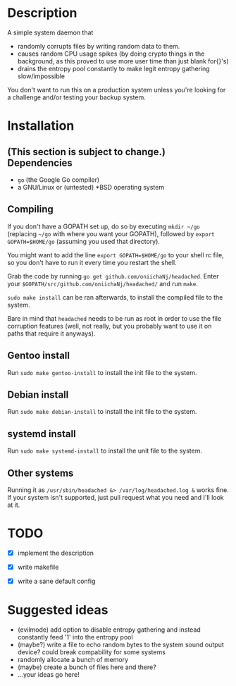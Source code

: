 Description
===========
A simple system daemon that
* randomly corrupts files by writing random data to them.
* causes random CPU usage spikes (by doing crypto things in the background, as this proved to use more user time than just blank for{}'s)
* drains the entropy pool constantly to make legit entropy gathering slow/impossible

You don't want to run this on a production system unless you're looking for a challenge and/or testing your backup system.

Installation
============
(This section is subject to change.)
Dependencies
------------
* `go` (the Google Go compiler)
* a GNU/Linux or (untested) *BSD operating system

Compiling 
---------
If you don't have a GOPATH set up, do so by executing `mkdir ~/go` (replacing `~/go` with where you want your GOPATH), followed by `export GOPATH=$HOME/go` (assuming you used that directory).

You might want to add the line `export GOPATH=$HOME/go` to your shell rc file, so you don't have to run it every time you restart the shell.

Grab the code by running `go get github.com/oniichaNj/headached`.
Enter your `$GOPATH/src/github.com/oniichaNj/headached/` and run `make`.

`sudo make install` can be ran afterwards, to install the compiled file to the system. 


Bare in mind that `headached` needs to be run as root in order to use the file corruption features (well, not really, but you probably want to use it on paths that require it anyways).

Gentoo install
--------------
Run `sudo make gentoo-install` to install the init file to the system.

Debian install
--------------
Run `sudo make debian-install` to install the init file to the system.

systemd install
---------------
Run `sudo make systemd-install` to install the unit file to the system.

Other systems
-------------
Running it as `/usr/sbin/headached &> /var/log/headached.log &` works fine.
If your system isn't supported, just pull request what you need and I'll look at it.



TODO
====

- [X] implement the description
- [X] write makefile
- [X] write a sane default config


Suggested ideas
===============
* (evilmode) add option to disable entropy gathering and instead constantly feed '1' into the entropy pool
* (maybe?) write a file to echo random bytes to the system sound output device? could break compability for some systems
* randomly allocate a bunch of memory
* (maybe) create a bunch of files here and there?
* ...your ideas go here!